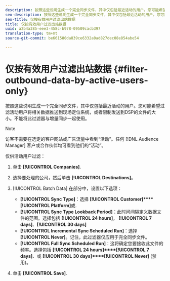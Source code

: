 ```yaml
---
description: 按照这些说明生成一个完全同步文件，其中仅包括最近活动的用户。您可能希望过滤活动用户将相关数据推送到现场定位系统，或者限制发送到DSP的文件的大小。不能将此过滤器与增量同步一起使用。
seo-description: 按照这些说明生成一个完全同步文件，其中仅包括最近活动的用户。您可能希望过滤活动用户将相关数据推送到现场定位系统，或者限制发送到DSP的文件的大小。不能将此过滤器与增量同步一起使用。
seo-title: 仅按有效用户过滤出站数据
title: 仅按有效用户过滤出站数据
uuid: a2b4a385-eee3-458c-b978-09509cacb397
translation-type: tm+mt
source-git-commit: be661580da839ce6332a0ad827dec08e854abe54

---
```



# 仅按有效用户过滤出站数据 {#filter-outbound-data-by-active-users-only}

按照这些说明生成一个完全同步文件，其中仅包括最近活动的用户。您可能希望过滤活动用户将相关数据推送到现场定位系统，或者限制发送到DSP的文件的大小。不能将此过滤器与增量同步一起使用。

>[!NOTE]
>
>访客不需要在选定的客户网站或广告流量中看到“活动”。任何 [!DNL Audience Manager] 客户或合作伙伴均可看到他们的“活动”。

仅供活动用户过滤：

1. 单击 **[!UICONTROL Companies]**.
1. 选择要处理的公司，然后单击 **[!UICONTROL Destinations]**。
1. [!UICONTROL Batch Data] 在部分中，设置以下选项：

   * **[!UICONTROL Sync Type]**：选择 **[!UICONTROL Customer]****[!UICONTROL Platform]**&#x200B;或.
   * **[!UICONTROL Sync Type Lookback Period]**：此时间间隔定义数据文件的范围。选择包括 **[!UICONTROL 24 hours]**， **[!UICONTROL 7 days]**、**[!UICONTROL 30 days]**
   * **[!UICONTROL Incremental Sync Scheduled Run]**：选择 **[!UICONTROL Never]**。记住，此过滤器仅应用于完全同步文件。
   * **[!UICONTROL Full Sync Scheduled Run]**：这将确定您要接收此文件的频率。选择包括 **[!UICONTROL 24 hours]****[!UICONTROL 7 days]**、或 **[!UICONTROL 30 days]****[!UICONTROL Never]** (禁用)。

1. 单击 **[!UICONTROL Save]**.
